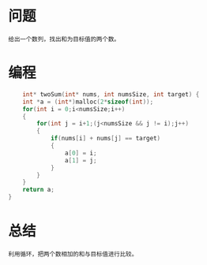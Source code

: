# 问题 #
    给出一个数列，找出和为目标值的两个数。
# 编程 #
```C
    int* twoSum(int* nums, int numsSize, int target) {
    int *a = (int*)malloc(2*sizeof(int));  
    for(int i = 0;i<numsSize;i++)  
    {  
        for(int j = i+1;(j<numsSize && j != i);j++)  
        {  
            if(nums[i] + nums[j] == target)  
            {  
                a[0] = i;  
                a[1] = j;  
            }  
        }  
    }  
    return a;  
}  
```
# 总结 #
    利用循环，把两个数相加的和与目标值进行比较。